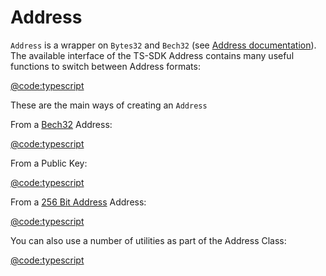 # Address

`Address` is a wrapper on `Bytes32` and `Bech32` (see [Address documentation](../../packages/fuel-ts-address/)). The available interface of the TS-SDK Address contains many useful functions to switch between Address formats:

[@code:typescript](./packages/interfaces/src/index.ts#typedoc:AbstractAddress)

These are the main ways of creating an `Address`

From a [Bech32](./bech32.md) Address:

[@code:typescript](./packages/fuel-gauge/src/doc-types.test.ts#typedoc:Address-bech32)

From a Public Key:

[@code:typescript](./packages/fuel-gauge/src/doc-types.test.ts#typedoc:Address-publicKey)

From a [256 Bit Address](./bits256.md) Address:

[@code:typescript](./packages/fuel-gauge/src/doc-types.test.ts#typedoc:Address-b256)

You can also use a number of utilities as part of the Address Class:

[@code:typescript](./packages/fuel-gauge/src/doc-types.test.ts#typedoc:Address-utils)
